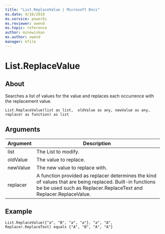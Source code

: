 ```yaml
---
title: "List.ReplaceValue | Microsoft Docs"
ms.date: 4/16/2018
ms.service: powerbi
ms.reviewer: owend
ms.topic: reference
author: minewiskan
ms.author: owend
manager: kfile
---
```

# List.ReplaceValue

  
## About  
Searches a list of values for the value and replaces each occurrence with the replacement value.  
  
```  
List.ReplaceValue(list as list,  oldValue as any, newValue as any,  replacer as function) as list  
```  
  
## Arguments  
  
|Argument|Description|  
|------------|---------------|  
|list|The List to modify.|  
|oldValue|The value to replace.|  
|newValue|The new value to replace with.|  
|replacer|A function provided as replacer determines the kind of values that are being replaced. Built-in functions be be used such as  Replacer.ReplaceText and Replacer.ReplaceValue.|  
  
## <a name="__goback"></a>Example  
  
```  
List.ReplaceValue({"a", "B", "a", "a"}, "a", "A", Replacer.ReplaceText) equals {"A", "B", "A", "A"}  
```  
